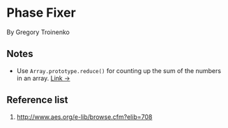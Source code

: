 # Phase Fixer

By Gregory Troinenko

## Notes

- Use `Array.prototype.reduce()` for counting up the sum of the numbers in an array. [Link →](https://developer.mozilla.org/en-US/docs/Web/JavaScript/Reference/Global_Objects/Array/reduce)

## Reference list

1. http://www.aes.org/e-lib/browse.cfm?elib=708
